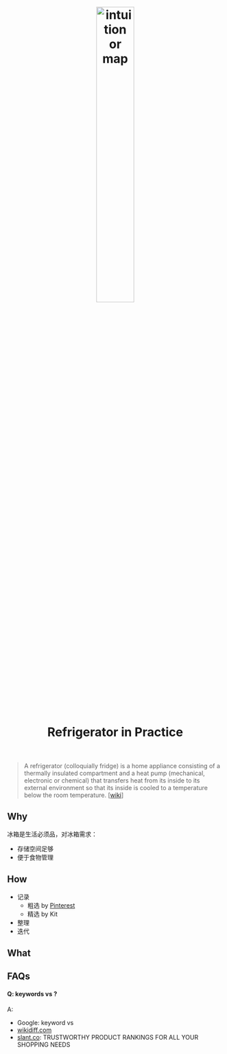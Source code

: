 <h1 align="center">
<br>
	<a href="https://visual.ly/community/Infographics/food/storing-food-safely-fridge">
  <img src="https://i.imgur.com/AYTvj9V.jpeg" alt="intuition or map" width=42%">
  </a>
  <br><br>
Refrigerator in Practice
  <br><br>
</h1>

> A refrigerator (colloquially fridge) is a home appliance consisting of a thermally insulated compartment and a heat pump (mechanical, electronic or chemical) that transfers heat from its inside to its external environment so that its inside is cooled to a temperature below the room temperature.  [[wiki](https://www.wikiwand.com/en/Refrigerator)]

## Why 

冰箱是生活必须品，对冰箱需求：

* 存储空间足够
* 便于食物管理

## How

* 记录
	* 粗选 by [Pinterest](https://www.pinterest.com/willwillwang/refrigerator/)
	* 精选 by Kit
* 整理
* 迭代

## What 



## FAQs

#### Q: keywords vs ?

A: 

* Google: keyword vs 
* [wikidiff.com](https://wikidiff.com/)
* [slant.co](https://www.slant.co/): TRUSTWORTHY PRODUCT RANKINGS FOR ALL YOUR SHOPPING NEEDS

